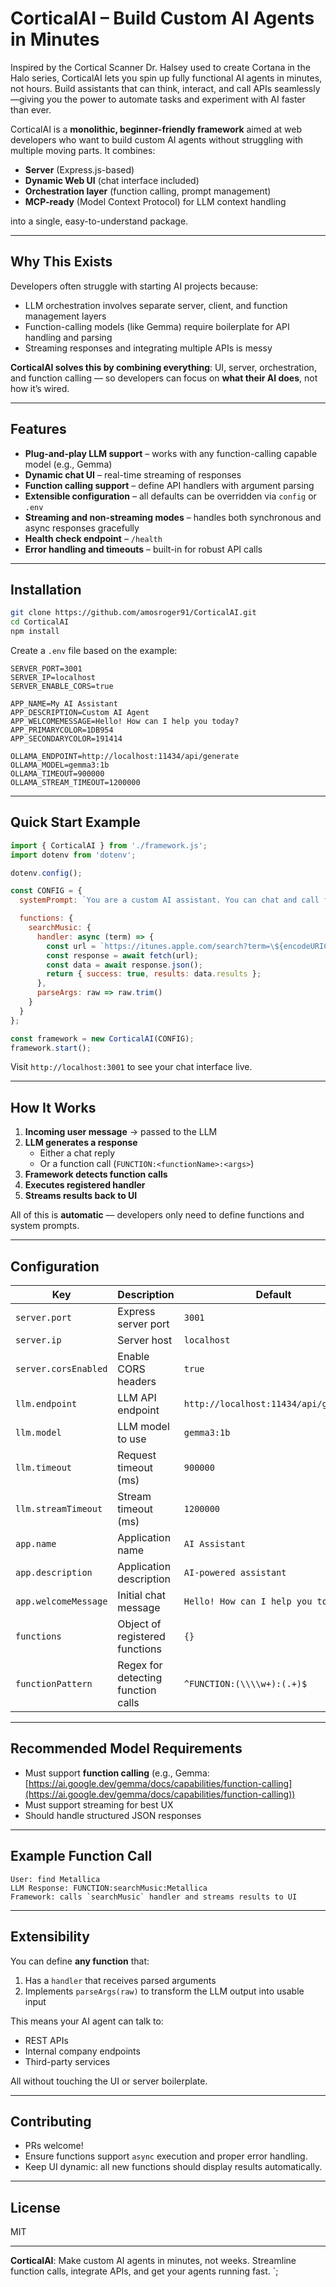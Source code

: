 # CorticalAI – Build Custom AI Agents in Minutes

Inspired by the Cortical Scanner Dr. Halsey used to create Cortana in the Halo series, CorticalAI lets you spin up fully functional AI agents in minutes, not hours. Build assistants that can think, interact, and call APIs seamlessly—giving you the power to automate tasks and experiment with AI faster than ever.

CorticalAI is a **monolithic, beginner-friendly framework** aimed at web developers who want to build custom AI agents without struggling with multiple moving parts. It combines:

- **Server** (Express.js-based)  
- **Dynamic Web UI** (chat interface included)  
- **Orchestration layer** (function calling, prompt management)  
- **MCP-ready** (Model Context Protocol) for LLM context handling  

into a single, easy-to-understand package.  

---

## Why This Exists

Developers often struggle with starting AI projects because:

- LLM orchestration involves separate server, client, and function management layers  
- Function-calling models (like Gemma) require boilerplate for API handling and parsing  
- Streaming responses and integrating multiple APIs is messy  

**CorticalAI solves this by combining everything**: UI, server, orchestration, and function calling — so developers can focus on **what their AI does**, not how it’s wired.

---

## Features

- **Plug-and-play LLM support** – works with any function-calling capable model (e.g., Gemma)  
- **Dynamic chat UI** – real-time streaming of responses  
- **Function calling support** – define API handlers with argument parsing  
- **Extensible configuration** – all defaults can be overridden via `config` or `.env`  
- **Streaming and non-streaming modes** – handles both synchronous and async responses gracefully  
- **Health check endpoint** – `/health`  
- **Error handling and timeouts** – built-in for robust API calls  

---

## Installation

```bash
git clone https://github.com/amosroger91/CorticalAI.git
cd CorticalAI
npm install
```

Create a `.env` file based on the example:

```env
SERVER_PORT=3001
SERVER_IP=localhost
SERVER_ENABLE_CORS=true

APP_NAME=My AI Assistant
APP_DESCRIPTION=Custom AI Agent
APP_WELCOMEMESSAGE=Hello! How can I help you today?
APP_PRIMARYCOLOR=1DB954
APP_SECONDARYCOLOR=191414

OLLAMA_ENDPOINT=http://localhost:11434/api/generate
OLLAMA_MODEL=gemma3:1b
OLLAMA_TIMEOUT=900000
OLLAMA_STREAM_TIMEOUT=1200000
```

---

## Quick Start Example

```javascript
import { CorticalAI } from './framework.js';
import dotenv from 'dotenv';

dotenv.config();

const CONFIG = {
  systemPrompt: `You are a custom AI assistant. You can chat and call functions.`,

  functions: {
    searchMusic: {
      handler: async (term) => {
        const url = `https://itunes.apple.com/search?term=\${encodeURIComponent(term)}&limit=10`;
        const response = await fetch(url);
        const data = await response.json();
        return { success: true, results: data.results };
      },
      parseArgs: raw => raw.trim()
    }
  }
};

const framework = new CorticalAI(CONFIG);
framework.start();
```

Visit `http://localhost:3001` to see your chat interface live.

---

## How It Works

1. **Incoming user message** → passed to the LLM  
2. **LLM generates a response**  
   - Either a chat reply  
   - Or a function call (`FUNCTION:<functionName>:<args>`)  
3. **Framework detects function calls**  
4. **Executes registered handler**  
5. **Streams results back to UI**  

All of this is **automatic** — developers only need to define functions and system prompts.

---

## Configuration

| Key | Description | Default |
|-----|-------------|---------|
| `server.port` | Express server port | `3001` |
| `server.ip` | Server host | `localhost` |
| `server.corsEnabled` | Enable CORS headers | `true` |
| `llm.endpoint` | LLM API endpoint | `http://localhost:11434/api/generate` |
| `llm.model` | LLM model to use | `gemma3:1b` |
| `llm.timeout` | Request timeout (ms) | `900000` |
| `llm.streamTimeout` | Stream timeout (ms) | `1200000` |
| `app.name` | Application name | `AI Assistant` |
| `app.description` | Application description | `AI-powered assistant` |
| `app.welcomeMessage` | Initial chat message | `Hello! How can I help you today?` |
| `functions` | Object of registered functions | `{}` |
| `functionPattern` | Regex for detecting function calls | `^FUNCTION:(\\\\w+):(.+)$` |

---

## Recommended Model Requirements

- Must support **function calling** (e.g., Gemma: [https://ai.google.dev/gemma/docs/capabilities/function-calling](https://ai.google.dev/gemma/docs/capabilities/function-calling))  
- Must support streaming for best UX  
- Should handle structured JSON responses  

---

## Example Function Call

```
User: find Metallica
LLM Response: FUNCTION:searchMusic:Metallica
Framework: calls `searchMusic` handler and streams results to UI
```

---

## Extensibility

You can define **any function** that:

1. Has a `handler` that receives parsed arguments  
2. Implements `parseArgs(raw)` to transform the LLM output into usable input  

This means your AI agent can talk to:

- REST APIs  
- Internal company endpoints  
- Third-party services  

All without touching the UI or server boilerplate.

---

## Contributing

- PRs welcome!  
- Ensure functions support `async` execution and proper error handling.  
- Keep UI dynamic: all new functions should display results automatically.

---

## License

MIT

---

**CorticalAI**: Make custom AI agents in minutes, not weeks. Streamline function calls, integrate APIs, and get your agents running fast.
`;
